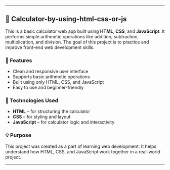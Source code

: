 
---

## 📱 Calculator-by-using-html-css-or-js

This is a basic calculator web app built using **HTML**, **CSS**, and **JavaScript**. It performs simple arithmetic operations like addition, subtraction, multiplication, and division. The goal of this project is to practice and improve front-end web development skills.

### 🔧 Features
- Clean and responsive user interface  
- Supports basic arithmetic operations  
- Built using only HTML, CSS, and JavaScript  
- Easy to use and beginner-friendly  

### 📁 Technologies Used
- **HTML** – for structuring the calculator  
- **CSS** – for styling and layout  
- **JavaScript** – for calculator logic and interactivity  

### 💡 Purpose
This project was created as a part of learning web development. It helps understand how HTML, CSS, and JavaScript work together in a real-world project.

---
